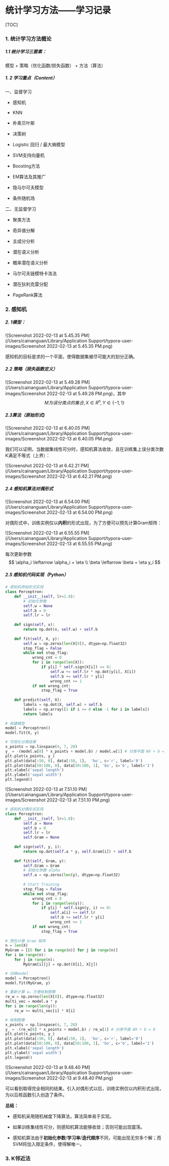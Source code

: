 # 统计学习方法——学习记录

[TOC]

### 1. 统计学习方法概论

##### 1.1 统计学习三要素： 

模型 + 策略（优化函数/损失函数） + 方法（算法）

##### 1. 2 学习重点（Content）

一、监督学习

* 感知机

* KNN

* 朴素贝叶斯

* 决策树

* Logistic 回归 / 最大熵模型

* SVM支持向量机

* Boosting方法

* EM算法及其推广

* 隐马尔可夫模型

* 条件随机场

  

二、无监督学习

* 聚类方法

* 奇异值分解

* 主成分分析

* 潜在语义分析

* 概率潜在语义分析

* 马尔可夫链模特卡洛法

* 潜在狄利克雷分配

* PageRank算法

  

### 2. 感知机

##### 2. 1模型：

![Screenshot 2022-02-13 at 5.45.35 PM](/Users/cainanguan/Library/Application Support/typora-user-images/Screenshot 2022-02-13 at 5.45.35 PM.png)



感知机的目标是求的一个平面，使得数据集被尽可能大的划分正确。

##### 2.2 策略（损失函数定义）

![Screenshot 2022-02-13 at 5.49.28 PM](/Users/cainanguan/Library/Application Support/typora-user-images/Screenshot 2022-02-13 at 5.49.28 PM.png)，其中
$$
M为误分类点的集合, X \in R^n, Y \in \{-1, 1\}
$$


##### 2.3算法（原始形式)

![Screenshot 2022-02-13 at 6.40.05 PM](/Users/cainanguan/Library/Application Support/typora-user-images/Screenshot 2022-02-13 at 6.40.05 PM.png)

我们可以证明，当数据集线性可分时，感知机算法收敛，且在训练集上误分类次数K满足不等式（上界）：

![Screenshot 2022-02-13 at 6.42.21 PM](/Users/cainanguan/Library/Application Support/typora-user-images/Screenshot 2022-02-13 at 6.42.21 PM.png)

##### 2.4 感知机算法对偶形式

![Screenshot 2022-02-13 at 6.54.00 PM](/Users/cainanguan/Library/Application Support/typora-user-images/Screenshot 2022-02-13 at 6.54.00 PM.png)



对偶形式中，训练实例仅以**内积**的形式出现，为了方便可以预先计算Gram矩阵：

![Screenshot 2022-02-13 at 6.55.55 PM](/Users/cainanguan/Library/Application Support/typora-user-images/Screenshot 2022-02-13 at 6.55.55 PM.png)

每次更新参数
$$
\alpha_i \leftarrow \alpha_i + \eta \\
\beta \leftarrow \beta + \eta y_i
$$


##### 2.5 感知机代码实现（Python） 

```python
# 感知机原始形式实现
class Perceptron:
    def __init__(self, lr=1.0):
        # 初始化参数
        self.w = None
        self.b = 0 
        self.lr = lr
    
    def sign(self, x):
        return np.dot(x, self.w) + self.b
    
    def fit(self, X, y): 
        self.w = np.zeros(len(X[0]), dtype=np.float32)
        stop_flag = False
        while not stop_flag:
            wrong_cnt = 0
            for i in range(len(X)):
                if y[i] * self.sign(X[i]) <= 0:
                    self.w += self.lr * np.dot(y[i], X[i])
                    self.b += self.lr * y[i]
                    wrong_cnt += 1
            if not wrong_cnt:
                stop_flag = True
                
    def predict(self, X):
        labels = np.dot(X, self.w) + self.b
        labels = np.array([1 if i >= 0 else -1 for i in labels])
        return labels
      
# 构建模型
model = Perceptron()
model.fit(X, y)

# 可视化分类结果
x_points = np.linspace(4, 7, 20)
y_ = -(model.w[0] * x_points + model.b) / model.w[1] # 分类平面 WX + b = 0
plt.plot(x_points, y_)
plt.plot(data[:50, 0], data[:50, 1],  'bo', c='r', label='0')
plt.plot(data[50:100, 0], data[50:100, 1], 'bo', c='b', label='1')
plt.xlabel('sepal length')
plt.ylabel('sepal width')
plt.legend()
```

![Screenshot 2022-02-13 at 7.51.10 PM](/Users/cainanguan/Library/Application Support/typora-user-images/Screenshot 2022-02-13 at 7.51.10 PM.png)



```python
# 感知机对偶形式实现
class Perceptron:
    def __init__(self, lr=1.0):
        self.a = None
        self.b = 0
        self.lr = lr
        self.Gram = None
    
    def sign(self, y, i):
        return np.dot(self.a * y, self.Gram[i]) + self.b
    
    def fit(self, Gram, y):
        self.Gram = Gram
        # 初始化参数 alpha
        self.a = np.zeros(len(y), dtype=np.float32)
                
        # Start Training
        stop_flag = False
        while not stop_flag:
            wrong_cnt = 0
            for i in range(len(y)):
                if y[i] * self.sign(y, i) <= 0:
                    self.a[i] += self.lr
                    self.b += self.lr * y[i]
                    wrong_cnt += 1
            if not wrong_cnt:
                stop_flag = True
                
# 预先计算 Gram 矩阵
n = len(X)
MyGram = [[0 for i in range(n)] for j in range(n)]
for i in range(n):
    for j in range(n):
        MyGram[i][j] = np.dot(X[i], X[j])

# 训练model
model = Perceptron()
model.fit(MyGram, y)

# 重新计算 w，方便绘制图像
re_w = np.zeros(len(X[0]), dtype=np.float32)
multi_vec = model.a * y
for i in range(len(y)):
    re_w += multi_vec[i] * X[i]

# 绘制图像
x_points = np.linspace(4, 7, 20)
y_ = -(re_w[0] * x_points + model.b) / re_w[1] # 分类平面 WX + b = 0
plt.plot(x_points, y_)
plt.plot(data[:50, 0], data[:50, 1],  'bo', c='r', label='0')
plt.plot(data[50:100, 0], data[50:100, 1], 'bo', c='b', label='1')
plt.xlabel('sepal length')
plt.ylabel('sepal width')
plt.legend()
```

![Screenshot 2022-02-13 at 9.48.40 PM](/Users/cainanguan/Library/Application Support/typora-user-images/Screenshot 2022-02-13 at 9.48.40 PM.png)

可以看到取得完全相同的结果。引入对偶形式以后，训练实例仅以内积形式出现，为以后核函数引入创造了条件。

**总结：**

* 感知机采用随机梯度下降算法，算法简单易于实现。

* 如果训练集线性可分，则感知机算法能够收敛；否则可能出现震荡。
* 感知机算法由于**初始化参数**/**学习率**/**迭代顺序**不同，可能出现无穷多个解；而SVM将加入限定条件，使得解唯一。



### 3. K邻近法









